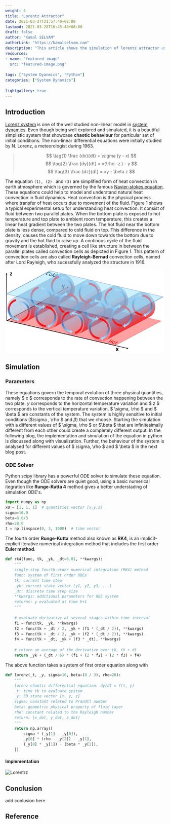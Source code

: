```yaml
---
weight: 4
title: "Lorentz Attractor"
date: 2021-03-27T21:57:40+08:00
lastmod: 2021-03-28T16:45:40+08:00
draft: false
author: "Kamal SELVAM"
authorLink: "https://kamalselvam.com"
description: "This article shows the simulation of lorentz attractor using python."
resources:
- name: "featured-image"
  src: "featured-image.png"

tags: ["System Dyanmics", "Python"]
categories: ["System Dynamics"]

lightgallery: true
---
```


## Introduction 

[Lorenz system](https://mathworld.wolfram.com/LorenzAttractor.html) is one of the well studied non-linear model in [system dynamics](https://en.wikipedia.org/wiki/System_dynamics). Even though being well explored and simulated, it is a beautiful simplistic system that showcase **chaotic behaviour** for particular set of initial conditions. The non-linear differential equations were initially studied by N. Lorenz, a meteorologist during 1963. 

>  $$ \tag{1} \frac {dx}{dt} = \sigma (y - x) $$
>  $$ \tag{2} \frac {dy}{dt} = x(\rho -z ) - y $$ 
>  $$ \tag{3} \frac {dz}{dt} = xy - \beta z $$ 

The equation ```(1), (2) ``` and ```(3)``` are simplified form of heat convection in earth atmosphere which is governed by the famous [Navier-stokes equation](https://en.wikipedia.org/wiki/Navier%E2%80%93Stokes_equations). These equations could help to model and understand natural heat convection in fluid dynamics. Heat convection is the physical process where transfer of heat occurs due to movement of the fluid. Figure 1 shows a typical experimental setup for understanding heat convection. It consist of fluid between two parallel plates. When the bottom plate is exposed to hot temperature and top plate to ambient room temperature, this creates a linear heat gradient between the two plates. The hot fluid near the bottom plate is less dense, compared to cold fluid on top. This difference in the density, causes the cold fluid to move down towards the bottom due to gravity and the hot fluid to raise up. A continous cycle of the fluid movement is established, creating a cell like structure in between the parallel plates called convection cells as depicted in Figure 1. This pattern of convection cells are also called **Rayleigh-Bernad** convection cells, named after Lord Rayleigh, who sucessfully analyzed the structure in 1916.    
&nbsp;
![Lorentrz](rayleigh.png " Figure 1: Rayleigh bernad convection cells between a hot and cold plate that contain fluid inbetween them")

## Simulation 

### Parameters 
These equations govern  the temporal evolution of three physical quantities, namely $ x $ corresponds to the rate of convection happening between the two plate. $y$ corresponds to the horizontal temperature variation and $ z $ corresponds to the vertical temperature variation. $ \sigma, \rho $ and $ \beta $ are constants of the system. The system is highly sensitive to initial conditions ($\sigma , \rho $ and $\beta$) that we choose. Starting the simulation with a different values of $ \sigma, \rho $ or $\beta $ that are infinitesimally different from each other could create a completely different output. In the following blog, the implementation and simulation of the equation in python is discussed along with visualization. Further, the behaviour of the system is analysed for different values of $ \sigma, \rho $ and $ \beta $ in the next blog post.  

### ODE Solver 
Python scipy library has a powerful ODE solver to simulate these equation. Even though the ODE solvers are quiet good, using a basic numerical itegration like **Runge-Kutta 4** method gives a better understading of simulation ODE's. 

```python 
import numpy as np
x0 = [1, 1, 1]  # quantities vector [x,y,z]
sigma=10.0 
beta=8.0/3 
rho=28.0
t = np.linspace(0, 3, 1000)  # time vector 
```

The fourth order **Runge-Kutta** method also known as **RK4**, is an implicit-explicit iterative numerical integration method that includes the first order **Euler method**.

```python 
def rk4(func, tk, _yk, _dt=0.01, **kwargs):
    """
    single-step fourth-order numerical integration (RK4) method
    func: system of first order ODEs
    tk: current time step
    _yk: current state vector [y1, y2, y3, ...]
    _dt: discrete time step size
    **kwargs: additional parameters for ODE system
    returns: y evaluated at time k+1
    """

    # evaluate derivative at several stages within time interval
    f1 = func(tk, _yk, **kwargs)
    f2 = func(tk + _dt / 2, _yk + (f1 * (_dt / 2)), **kwargs)
    f3 = func(tk + _dt / 2, _yk + (f2 * (_dt / 2)), **kwargs)
    f4 = func(tk + _dt, _yk + (f3 * _dt), **kwargs)

    # return an average of the derivative over tk, tk + dt
    return _yk + (_dt / 6) * (f1 + (2 * f2) + (2 * f3) + f4)
```

The above function takes a system of first order equation along with 

```python 
def lorenz(_t, _y, sigma=10, beta=(8 / 3), rho=28):
    """
    lorenz chaotic differential equation: dy/dt = f(t, y)
    _t: time tk to evaluate system
    _y: 3D state vector [x, y, z]
    sigma: constant related to Prandtl number
    beta: geometric physical property of fluid layer
    rho: constant related to the Rayleigh number
    return: [x_dot, y_dot, z_dot]
    """
    return np.array([
        sigma * (_y[1] - _y[0]),
        _y[0] * (rho - _y[2]) - _y[1],
        (_y[0] * _y[1]) - (beta * _y[2]),
    ])
```

#### Implementation
![Lorentrz](Lorenz_system.gif " Figure 2: Lorenz attractor")

## Conclusion
add conlusion here 
## Reference